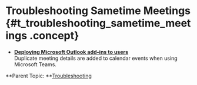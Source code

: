 # Troubleshooting Sametime Meetings {#t_troubleshooting_sametime_meetings .concept}



-   **[Deploying Microsoft Outlook add-ins to users](microsoft_outlook_trouble_disablemeetings.md)**  
Duplicate meeting details are added to calendar events when using Microsoft Teams.

**Parent Topic:  **[Troubleshooting](troubleshooting.md)

